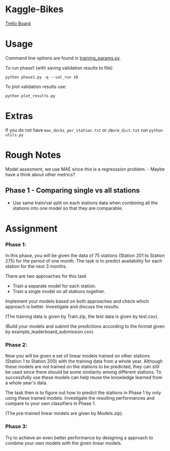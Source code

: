 # Kaggle-Bikes
[Trello Board](https://trello.com/b/EZbPiQSd/kaggle)

# Usage
Command line options are found in [training_params.py](training_params.py).

To run phase1 (with saving validation results to file):
```
python phase1.py -q --val_run 10
```

To plot validation results use:
```
python plot_results.py
```

# Extras
If you do not have `max_docks_per_station.txt` or `zNorm_dict.txt` run `python utils.py` 

# Rough Notes
Model assesment, we use MAE since this is a regresssion problem. - Maybe have a think about other metrics?
## Phase 1 - Comparing single vs all stations
- Use same train/val split on each stations data when combining all the stations into one model so that they are comparable.





# Assignment
### Phase 1:

In this phase, you will be given the data of 75 stations (Station 201 to Station 275) for the period of one month. The task is to predict availability for each station for the next 3 months.

There are two approaches for this task

- Train a separate model for each station. 
- Train a single model on all stations together.

Implement your models based on both approaches and check which approach is better. Investigate and discuss the results.

(The training data is given by Train.zip, the test data is given by test.csv).

(Build your models and submit the predictions according to the format given by example_leaderboard_submission.csv).
### Phase 2:

Now you will be given a set of linear models trained on other stations (Station 1 to Station 200) with the training data from a whole year. Although these models are not trained on the stations to be predicted, they can still be used since there should be some similarity among different stations. To successfully use these models can help reuse the knowledge learned from a whole year's data.


The task then is to figure out how to predict the stations in Phase 1 by only using these trained models. Investigate the resulting performances and compare to your own classifiers in Phase 1.

(The pre-trained linear models are given by Models.zip).
### Phase 3:

Try to achieve an even better performance by designing a approach to combine your own models with the given linear models.
